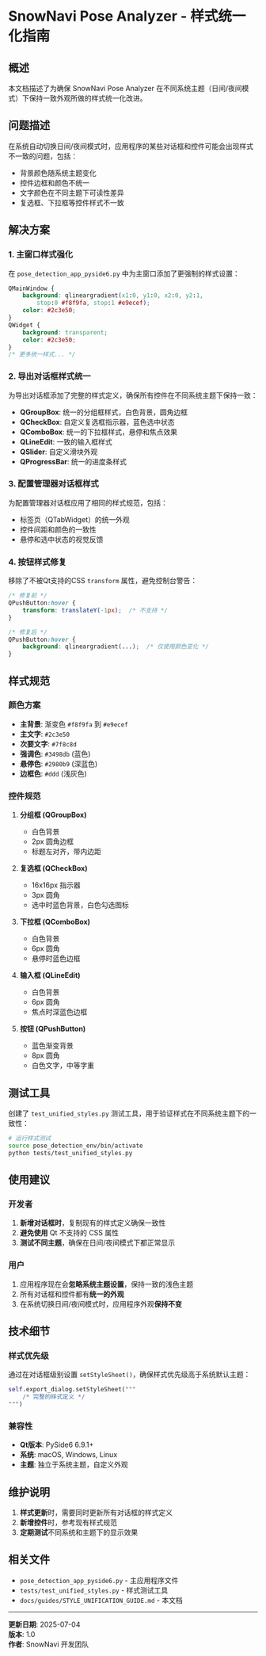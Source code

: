 # SnowNavi Pose Analyzer - 样式统一化指南

## 概述

本文档描述了为确保 SnowNavi Pose Analyzer 在不同系统主题（日间/夜间模式）下保持一致外观所做的样式统一化改进。

## 问题描述

在系统自动切换日间/夜间模式时，应用程序的某些对话框和控件可能会出现样式不一致的问题，包括：

- 背景颜色随系统主题变化
- 控件边框和颜色不统一
- 文字颜色在不同主题下可读性差异
- 复选框、下拉框等控件样式不一致

## 解决方案

### 1. 主窗口样式强化

在 `pose_detection_app_pyside6.py` 中为主窗口添加了更强制的样式设置：

```css
QMainWindow {
    background: qlineargradient(x1:0, y1:0, x2:0, y2:1,
        stop:0 #f8f9fa, stop:1 #e9ecef);
    color: #2c3e50;
}
QWidget {
    background: transparent;
    color: #2c3e50;
}
/* 更多统一样式... */
```

### 2. 导出对话框样式统一

为导出对话框添加了完整的样式定义，确保所有控件在不同系统主题下保持一致：

- **QGroupBox**: 统一的分组框样式，白色背景，圆角边框
- **QCheckBox**: 自定义复选框指示器，蓝色选中状态
- **QComboBox**: 统一的下拉框样式，悬停和焦点效果
- **QLineEdit**: 一致的输入框样式
- **QSlider**: 自定义滑块外观
- **QProgressBar**: 统一的进度条样式

### 3. 配置管理器对话框样式

为配置管理器对话框应用了相同的样式规范，包括：

- 标签页（QTabWidget）的统一外观
- 控件间距和颜色的一致性
- 悬停和选中状态的视觉反馈

### 4. 按钮样式修复

移除了不被Qt支持的CSS `transform` 属性，避免控制台警告：

```css
/* 修复前 */
QPushButton:hover {
    transform: translateY(-1px);  /* 不支持 */
}

/* 修复后 */
QPushButton:hover {
    background: qlineargradient(...);  /* 仅使用颜色变化 */
}
```

## 样式规范

### 颜色方案

- **主背景**: 渐变色 `#f8f9fa` 到 `#e9ecef`
- **主文字**: `#2c3e50`
- **次要文字**: `#7f8c8d`
- **强调色**: `#3498db` (蓝色)
- **悬停色**: `#2980b9` (深蓝色)
- **边框色**: `#ddd` (浅灰色)

### 控件规范

1. **分组框 (QGroupBox)**
   - 白色背景
   - 2px 圆角边框
   - 标题左对齐，带内边距

2. **复选框 (QCheckBox)**
   - 16x16px 指示器
   - 3px 圆角
   - 选中时蓝色背景，白色勾选图标

3. **下拉框 (QComboBox)**
   - 白色背景
   - 6px 圆角
   - 悬停时蓝色边框

4. **输入框 (QLineEdit)**
   - 白色背景
   - 6px 圆角
   - 焦点时深蓝色边框

5. **按钮 (QPushButton)**
   - 蓝色渐变背景
   - 8px 圆角
   - 白色文字，中等字重

## 测试工具

创建了 `test_unified_styles.py` 测试工具，用于验证样式在不同系统主题下的一致性：

```bash
# 运行样式测试
source pose_detection_env/bin/activate
python tests/test_unified_styles.py
```

## 使用建议

### 开发者

1. **新增对话框时**，复制现有的样式定义确保一致性
2. **避免使用** Qt 不支持的 CSS 属性
3. **测试不同主题**，确保在日间/夜间模式下都正常显示

### 用户

1. 应用程序现在会**忽略系统主题设置**，保持一致的浅色主题
2. 所有对话框和控件都有**统一的外观**
3. 在系统切换日间/夜间模式时，应用程序外观**保持不变**

## 技术细节

### 样式优先级

通过在对话框级别设置 `setStyleSheet()`，确保样式优先级高于系统默认主题：

```python
self.export_dialog.setStyleSheet("""
    /* 完整的样式定义 */
""")
```

### 兼容性

- **Qt版本**: PySide6 6.9.1+
- **系统**: macOS, Windows, Linux
- **主题**: 独立于系统主题，自定义外观

## 维护说明

1. **样式更新**时，需要同时更新所有对话框的样式定义
2. **新增控件**时，参考现有样式规范
3. **定期测试**不同系统和主题下的显示效果

## 相关文件

- `pose_detection_app_pyside6.py` - 主应用程序文件
- `tests/test_unified_styles.py` - 样式测试工具
- `docs/guides/STYLE_UNIFICATION_GUIDE.md` - 本文档

---

**更新日期**: 2025-07-04  
**版本**: 1.0  
**作者**: SnowNavi 开发团队
